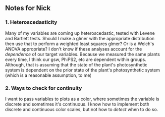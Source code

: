 ## Notes for Nick

### 1. Heteroscedasticity
Many of my variables are coming up heteroscedastic, tested with Levene and Bartlett tests. Should I make a glmer with the appropriate distribution then use that to perform a weighted least squares glmer? Or is a Welch's ANOVA appropriate?
I don't know if these analyses account for the *dependence* of our target variables. Because we measured the same plants every time, I think our gsw, PhiPS2, etc are dependent within groups. Although, that is assuming that the state of the plant's photosynthetic system is dependent on the prior state of the plant's photosynthetic system (which is a reasonable assumption, to me)

### 2. Ways to check for continuity
I want to pass variables to plots as a color, where sometimes the variable is discrete and sometimes it's continuous. I know how to implement both discrete and continuous color scales, but not how to *detect* when to do so.